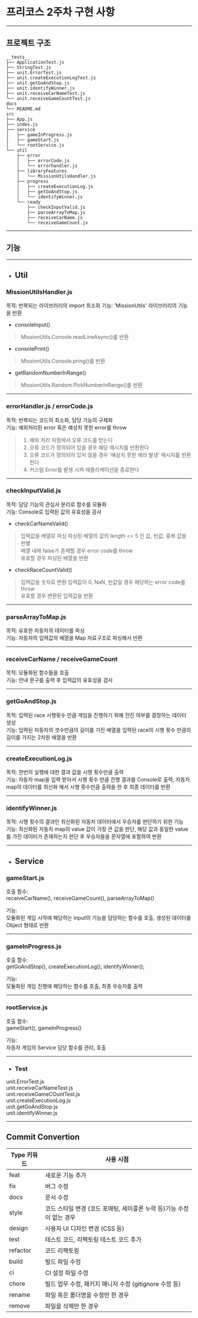 # 프리코스 2주차 구현 사항

---

## 프로젝트 구조

```shell
__tests__
├── ApplicationTest.js
├── StringTest.js
├── unit.ErrorTest.js
├── unit.createExecutionLogTest.js
├── unit.getGoAndStop.js
├── unit.identifyWinner.js
├── unit.receiveCarNameTest.js
└── unit.receiveGameCountTest.js
docs
└── README.md
src
├── App.js
├── index.js
├── service
│   ├── gameInProgress.js
│   ├── gameStart.js
│   └── rootService.js
└── util
    ├── error
    │   ├── errorCode.js
    │   └── errorhandler.js
    ├── libraryFeatures
    │   └── MissionUtilsHandler.js
    ├── progress
    │   ├── createExecutionLog.js
    │   ├── getGoAndStop.js
    │   └── identifyWinner.js
    └── ready
        ├── checkInputValid.js
        ├── parseArrayToMap.js
        ├── receiveCarName.js
        └── receiveGameCount.js
```

---

## 기능

---

- ## Util

### MissionUtilsHandler.js

목적: 반복되는 라이브러리의 import 최소화
기능: 'MissionUtils' 라이브러리의 기능을 반환

- consoleInput()

> MissionUtils.Console.readLineAsync()를 반환

- consolePrint()

> MissionUtils.Console.pring()를 반환

- getRandomNumberInRange()

> MissionUtils.Random.PickNumberInRange()를 반환

---

### errorHandler.js / errorCode.js

목적: 반복되는 코드의 최소화, 담당 기능의 구체화  
기능: 예외처리된 error 혹은 예상치 못한 error를 throw

> 1.  예외 처리 지점에서 오류 코드를 받는다
> 2.  오류 코드가 정의되어 있을 경우 해당 메시지를 반환한다
> 3.  오류 코드가 정의되어 있지 않을 경우 '예상치 못한 에러 발생' 메시지를 반환한다
> 4.  커스텀 Error를 발생 시켜 애플리케이션을 종료한다

---

### checkInputValid.js

목적: 담당 기능의 관심사 분리로 함수를 모듈화  
기능: Console로 입력된 값의 유효성을 검사

- checkCarNameValid()

> 입력값을 배열로 파싱
> 파싱된 배열의 값의 length <= 5 인 값, 빈값, 중복 값을 판별  
> 배열 내에 false가 존재할 경우 error code를 throw  
> 유효할 경우 파싱된 배열을 반환

- checkRaceCountValid()

> 입력값을 숫자로 변환
> 입력값이 0, NaN, 빈값일 경우 해당하는 error code를 throw  
> 유효할 경우 변환된 입력값을 반환

---

### parseArrayToMap.js

목적: 유효한 자동차의 데이터를 파싱  
기능: 자동차의 입력값의 배열을 Map 자료구조로 파싱해서 반환

---

### receiveCarName / receiveGameCount

목적: 모듈화된 함수들을 호출  
기능: 안내 문구를 출력 후 입력값의 유효성을 검사

---

### getGoAndStop.js

목적: 입력된 race 시행횟수 만큼 게임을 진행하기 위해 전진 여부를 결정하는 데이터 생성  
기능: 입력된 자동차의 갯수만큼의 길이를 가진 배열을 입력된 race의 시행 횟수 만큼의 길이를 가지는 2차원 배열을 반환

---

### createExecutionLog.js

목적: 한번의 실행에 대한 결과 값을 시행 횟수만큼 출력  
기능: 자동차 map을 입력 받아서 시행 횟수 만큼 진행 결과를 Console로 출력, 자동차 map의 데이터를 최신화 해서 시행 횟수만큼 출력을 한 후 최종 데이터를 반환

---

### identifyWinner.js

목적: 시행 횟수의 결과인 최신화된 자동차 데이터에서 우승자를 판단하기 위한 기능  
기능: 최신화된 자동차 map의 value 값이 가장 큰 값을 판단, 해당 값과 동일한 value를 가진 데이터가 존재하는지 판단 후 우승자들을 문자열에 포함하여 반환

---

- ## Service

### gameStart.js

호출 함수:  
receiveCarName(), receiveGameCount(), parseArrayToMap()

기능:  
모듈화된 게임 시작에 해당하는 input의 기능을 담당하는 함수를 호출,
생성된 데이터를 Object 형태로 반환

---

### gameInProgress.js

호출 함수:  
getGoAndStop(), createExecutionLog(), identifyWinner();

기능:  
모듈화된 게임 진행에 해당하는 함수를 호출, 최종 우승자를 출력

---

### rootService.js

호출 함수:  
gameStart(), gameInProgress()

기능:  
자동차 게임의 Service 담당 함수를 관리, 호출

---

- ### Test

unit.ErrorTest.js  
unit.receiveCarNameTest.js  
unit.receiveGameCOuntTest.js  
unit.createExecutionLog.js  
unit.getGoAndStop.js  
unit.identifyWinner.js  

---

## Commit Convertion

| Type 키워드 | 사용 시점                                                             |
| ----------- | --------------------------------------------------------------------- |
| feat        | 새로운 기능 추가                                                      |
| fix         | 버그 수정                                                             |
| docs        | 문서 수정                                                             |
| style       | 코드 스타일 변경 (코드 포매팅, 세미콜론 누락 등)기능 수정이 없는 경우 |
| design      | 사용자 UI 디자인 변경 (CSS 등)                                        |
| test        | 테스트 코드, 리팩토링 테스트 코드 추가                                |
| refactor    | 코드 리팩토링                                                         |
| build       | 빌드 파일 수정                                                        |
| ci          | CI 설정 파일 수정                                                     |
| chore       | 빌드 업무 수정, 패키지 매니저 수정 (gitignore 수정 등)                |
| rename      | 파일 혹은 폴더명을 수정만 한 경우                                     |
| remove      | 파일을 삭제만 한 경우                                                 |
